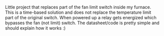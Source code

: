Little project that replaces part of the fan limit switch inside my furnace. This is a time-based solution and does not replace the temperature limit part of the original switch. When powered up a relay gets energized which bypasses the fan (not limit) switch. The datasheet/code is pretty simple and should explain how it works :)
